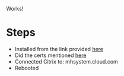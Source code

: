 Works!

# Steps
- Installed from the link provided [here](https://askubuntu.com/questions/1228614/installing-citrix-receiver-on-ubuntu-20-04-missing-libwebkitgtk-1-0-0)
- Did the certs mentioned [here](https://help.ubuntu.com/community/CitrixICAClientHowTo#A5._Add_more_SSL_certificates)
- Connected Citrix to: mhsystem.cloud.com
- Rebooted
